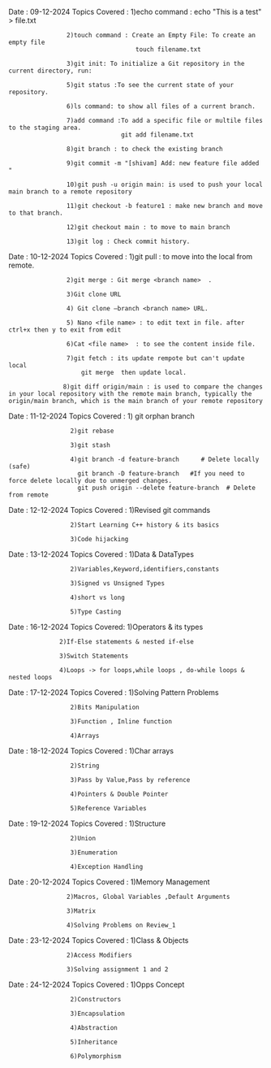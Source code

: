 Date : 09-12-2024
   Topics Covered : 1)echo command :   echo "This is a test" > file.txt
   
                    2)touch command : Create an Empty File: To create an empty file 
                                       touch filename.txt
                                       
                    3)git init: To initialize a Git repository in the current directory, run:  
                    
                    5)git status :To see the current state of your repository.
                    
                    6)ls command: to show all files of a current branch.
                    
                    7)add command :To add a specific file or multile files to the staging area.
                                   git add filename.txt

                    8)git branch : to check the existing branch

                    9)git commit -m "[shivam] Add: new feature file added "

                    10)git push -u origin main: is used to push your local main branch to a remote repository 

                    11)git checkout -b feature1 : make new branch and move to that branch.

                    12)git checkout main : to move to main branch

                    13)git log : Check commit history.
                    

 
Date : 10-12-2024
   Topics Covered : 1)git pull : to move into the local from remote.
   
                    2)git merge : Git merge <branch name>  .
                    
                    3)Git clone URL
                    
                    4) Git clone —branch <branch name> URL.

                    5) Nano <file name> : to edit text in file. after ctrl+x then y to exit from edit

                    6)Cat <file name>  : to see the content inside file.

                    7)git fetch : its update rempote but can't update local
                        git merge  then update local.

                   8)git diff origin/main : is used to compare the changes in your local repository with the remote main branch, typically the origin/main branch, which is the main branch of your remote repository

 
Date : 11-12-2024
    Topics Covered : 1) git orphan branch
    
                     2)git rebase
                     
                     3)git stash
                     
                     4)git branch -d feature-branch      # Delete locally (safe)
                       git branch -D feature-branch   #If you need to force delete locally due to unmerged changes.
                       git push origin --delete feature-branch  # Delete from remote

Date : 12-12-2024
    Topics Covered : 1)Revised git commands

                     2)Start Learning C++ history & its basics

                     3)Code hijacking

Date : 13-12-2024
    Topics Covered : 1)Data & DataTypes

                     2)Variables,Keyword,identifiers,constants

                     3)Signed vs Unsigned Types

                     4)short vs long

                     5)Type Casting

Date : 16-12-2024
  Topics Covered: 1)Operators & its types

                  2)If-Else statements & nested if-else

                  3)Switch Statements

                  4)Loops -> for loops,while loops , do-while loops & nested loops

Date : 17-12-2024
    Topics Covered : 1)Solving Pattern Problems

                     2)Bits Manipulation

                     3)Function , Inline function

                     4)Arrays

Date : 18-12-2024
    Topics Covered : 1)Char arrays 

                     2)String

                     3)Pass by Value,Pass by reference

                     4)Pointers & Double Pointer

                     5)Reference Variables


Date : 19-12-2024
    Topics Covered : 1)Structure

                     2)Union

                     3)Enumeration

                     4)Exception Handling

Date : 20-12-2024
   Topics Covered : 1)Memory Management

                    2)Macros, Global Variables ,Default Arguments

                    3)Matrix

                    4)Solving Problems on Review_1

Date : 23-12-2024
   Topics Covered : 1)Class & Objects
   
                    2)Access Modifiers

                    3)Solving assignment 1 and 2 


Date : 24-12-2024
    Topics Covered : 1)Opps Concept

                     2)Constructors

                     3)Encapsulation

                     4)Abstraction

                     5)Inheritance

                     6)Polymorphism

                                           
                    
